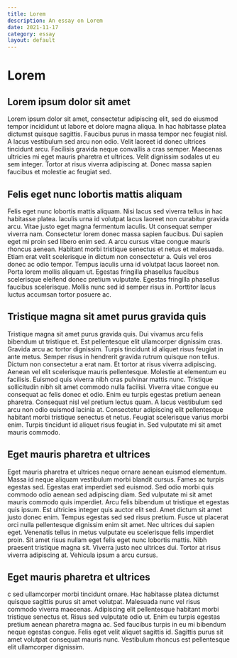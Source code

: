 ```yaml
---
title: Lorem
description: An essay on Lorem
date: 2021-11-17
category: essay
layout: default
---
```


# Lorem

## Lorem ipsum dolor sit amet

Lorem ipsum dolor sit amet, consectetur adipiscing elit, sed do eiusmod tempor incididunt ut labore et dolore magna aliqua. In hac habitasse platea dictumst quisque sagittis. Faucibus purus in massa tempor nec feugiat nisl. A lacus vestibulum sed arcu non odio. Velit laoreet id donec ultrices tincidunt arcu. Facilisis gravida neque convallis a cras semper. Maecenas ultricies mi eget mauris pharetra et ultrices. Velit dignissim sodales ut eu sem integer. Tortor at risus viverra adipiscing at. Donec massa sapien faucibus et molestie ac 
feugiat sed.

## Felis eget nunc lobortis mattis aliquam

Felis eget nunc lobortis mattis aliquam. Nisi lacus sed viverra tellus in hac habitasse platea. Iaculis urna id volutpat lacus laoreet non curabitur gravida arcu. Vitae justo eget magna fermentum iaculis. Ut consequat semper viverra nam. Consectetur lorem donec massa sapien faucibus. Dui sapien eget mi proin sed libero enim sed. A arcu cursus vitae congue mauris rhoncus aenean. Habitant morbi tristique senectus et netus et malesuada. Etiam erat velit scelerisque in dictum non consectetur a. Quis vel eros donec ac odio tempor. Tempus iaculis urna id volutpat lacus laoreet non. Porta lorem mollis aliquam ut. Egestas fringilla phasellus faucibus scelerisque eleifend donec pretium vulputate. Egestas fringilla phasellus faucibus scelerisque. Mollis nunc sed id semper risus in. Porttitor lacus luctus accumsan tortor posuere ac.

## Tristique magna sit amet purus gravida quis

Tristique magna sit amet purus gravida quis. Dui vivamus arcu felis bibendum ut tristique et. Est pellentesque elit ullamcorper dignissim cras. Gravida arcu ac tortor dignissim. Turpis tincidunt id aliquet risus feugiat in ante metus. Semper risus in hendrerit gravida rutrum quisque non tellus. Dictum non consectetur a erat nam. Et tortor at risus viverra adipiscing. Aenean vel elit scelerisque mauris pellentesque. Molestie at elementum eu facilisis. Euismod quis viverra nibh cras pulvinar mattis nunc. Tristique sollicitudin nibh sit amet commodo nulla facilisi. Viverra vitae congue eu consequat ac felis donec et odio. Enim eu turpis egestas pretium aenean pharetra. Consequat nisl vel pretium lectus quam. A lacus vestibulum sed arcu non odio euismod lacinia at. Consectetur adipiscing elit pellentesque habitant morbi tristique senectus et netus. Feugiat scelerisque varius morbi enim. Turpis tincidunt id aliquet risus feugiat in. Sed vulputate mi sit amet mauris commodo.

## Eget mauris pharetra et ultrices

Eget mauris pharetra et ultrices neque ornare aenean euismod elementum. Massa id neque aliquam vestibulum morbi blandit cursus. Fames ac turpis egestas sed. Egestas erat imperdiet sed euismod. Sed odio morbi quis commodo odio aenean sed adipiscing diam. Sed vulputate mi sit amet mauris commodo quis imperdiet. Arcu felis bibendum ut tristique et egestas quis ipsum. Est ultricies integer quis auctor elit sed. Amet dictum sit amet justo donec enim. Tempus egestas sed sed risus pretium. Fusce ut placerat orci nulla pellentesque dignissim enim sit amet. Nec ultrices dui sapien eget. Venenatis tellus in metus vulputate eu scelerisque felis imperdiet proin. Sit amet risus nullam eget felis eget nunc lobortis mattis. Nibh praesent tristique magna sit. Viverra justo nec ultrices dui. Tortor at risus viverra adipiscing at. Vehicula ipsum a arcu cursus.

## Eget mauris pharetra et ultrices

c sed ullamcorper morbi tincidunt ornare. Hac habitasse platea dictumst quisque sagittis purus sit amet volutpat. Malesuada nunc vel risus commodo viverra maecenas. Adipiscing elit pellentesque habitant morbi tristique senectus et. Risus sed vulputate odio ut. Enim eu turpis egestas pretium aenean pharetra magna ac. Sed faucibus turpis in eu mi bibendum neque egestas congue. Felis eget velit aliquet sagittis id. Sagittis purus sit amet volutpat consequat mauris nunc. Vestibulum rhoncus est pellentesque elit ullamcorper dignissim.